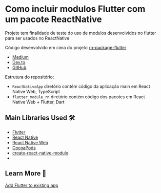 # Como incluir modulos Flutter com um pacote ReactNative

Projeto tem finalidade de teste do uso de modulos desenvolvidos no flutter para ser usados no ReactNative

Código desenvolvido em cima do projeto [rn-package-flutter](https://github.com/p-mazhnik/rn-package-flutter/tree/main)

- [Medium](https://medium.com/@p.mazhnik/how-to-include-flutter-module-as-a-react-native-package-b115846de1ca)
- [Dev.to](https://dev.to/mazhnik/how-to-include-flutter-module-as-a-react-native-package-5b00)
- [GitHub](./article.md)

Estrutura do repositório:
- `ReactNativeApp` diretório contém código da aplicação main em React Native Web, TypeScript
- `flutter_module_rn` diretório contém código dos pacotes em React Native Web + Flutter, Dart

## Main Libraries Used 🛠
- [Flutter](https://flutter.dev/)
- [React Native](https://reactnative.dev/)
- [React Native Web](https://necolas.github.io/react-native-web/)
- [CocoaPods](https://cocoapods.org/about)
- [create-react-native-module](https://github.com/brodybits/create-react-native-module)
- 
## Learn More 📖
[Add Flutter to existing app](https://flutter.dev/docs/development/add-to-app)

